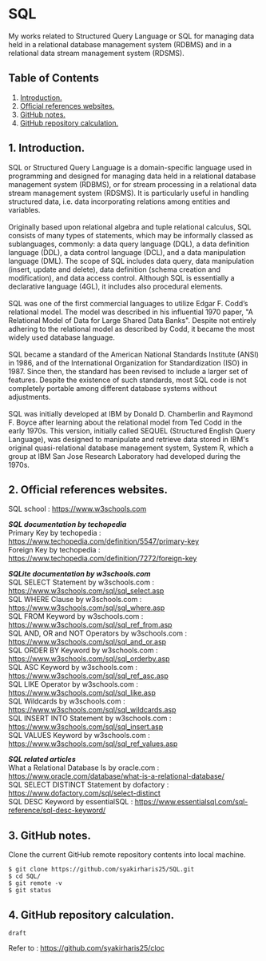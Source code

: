 # SQL
My works related to Structured Query Language or SQL for managing data held in a relational database management system (RDBMS) and in a relational data stream management system (RDSMS).

## Table of Contents
1. [Introduction.](#introduction)
2. [Official references websites.](#references)
3. [GitHub notes.](#github)
4. [GitHub repository calculation.](#calculation)

<a name="introduction"></a>
## 1. Introduction.
SQL or  Structured Query Language is a domain-specific language used in programming and designed for managing data held in a relational database management system (RDBMS), or for stream processing in a relational data stream management system (RDSMS). It is particularly useful in handling structured data, i.e. data incorporating relations among entities and variables.
<br /><br />
Originally based upon relational algebra and tuple relational calculus, SQL consists of many types of statements, which may be informally classed as sublanguages, commonly: a data query language (DQL), a data definition language (DDL), a data control language (DCL), and a data manipulation language (DML). The scope of SQL includes data query, data manipulation (insert, update and delete), data definition (schema creation and modification), and data access control. Although SQL is essentially a declarative language (4GL), it includes also procedural elements.
<br /><br />
SQL was one of the first commercial languages to utilize Edgar F. Codd’s relational model. The model was described in his influential 1970 paper, "A Relational Model of Data for Large Shared Data Banks". Despite not entirely adhering to the relational model as described by Codd, it became the most widely used database language.
<br /><br />
SQL became a standard of the American National Standards Institute (ANSI) in 1986, and of the International Organization for Standardization (ISO) in 1987. Since then, the standard has been revised to include a larger set of features. Despite the existence of such standards, most SQL code is not completely portable among different database systems without adjustments.
<br /><br />
SQL was initially developed at IBM by Donald D. Chamberlin and Raymond F. Boyce after learning about the relational model from Ted Codd in the early 1970s. This version, initially called SEQUEL (Structured English Query Language), was designed to manipulate and retrieve data stored in IBM's original quasi-relational database management system, System R, which a group at IBM San Jose Research Laboratory had developed during the 1970s.

<a name="references"></a>
## 2. Official references websites. 
SQL school : https://www.w3schools.com <br />

**_SQL documentation by techopedia_** <br />
Primary Key by techopedia : https://www.techopedia.com/definition/5547/primary-key <br />
Foreign Key by techopedia : https://www.techopedia.com/definition/7272/foreign-key <br />

**_SQLite documentation by w3schools.com_** <br />
SQL SELECT Statement by w3schools.com : https://www.w3schools.com/sql/sql_select.asp <br />
SQL WHERE Clause by w3schools.com : https://www.w3schools.com/sql/sql_where.asp <br />
SQL FROM Keyword by w3schools.com : https://www.w3schools.com/sql/sql_ref_from.asp <br />
SQL AND, OR and NOT Operators by w3schools.com : https://www.w3schools.com/sql/sql_and_or.asp <br />
SQL ORDER BY Keyword by w3schools.com : https://www.w3schools.com/sql/sql_orderby.asp <br />
SQL ASC Keyword by w3schools.com : https://www.w3schools.com/sql/sql_ref_asc.asp <br />
SQL LIKE Operator by w3schools.com : https://www.w3schools.com/sql/sql_like.asp <br />
SQL Wildcards by w3schools.com : https://www.w3schools.com/sql/sql_wildcards.asp <br />
SQL INSERT INTO Statement by w3schools.com : https://www.w3schools.com/sql/sql_insert.asp <br />
SQL VALUES Keyword by w3schools.com : https://www.w3schools.com/sql/sql_ref_values.asp <br />

**_SQL related articles_** <br />
What a Relational Database Is by oracle.com : https://www.oracle.com/database/what-is-a-relational-database/ <br />
SQL SELECT DISTINCT Statement by dofactory : https://www.dofactory.com/sql/select-distinct <br />
SQL DESC Keyword by essentialSQL : https://www.essentialsql.com/sql-reference/sql-desc-keyword/ <br />

<a name="github"></a>
## 3. GitHub notes.
Clone the current GitHub remote repository contents into local machine.
```
$ git clone https://github.com/syakirharis25/SQL.git
$ cd SQL/
$ git remote -v
$ git status
```

<a name="calculation"></a>
## 4. GitHub repository calculation.
```
draft
```
Refer to : https://github.com/syakirharis25/cloc
